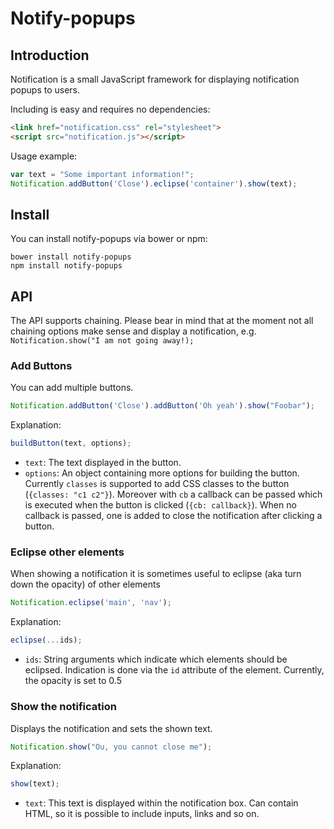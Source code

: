# Notify-popups


## Introduction

Notification is a small JavaScript framework for displaying notification popups to users.

Including is easy and requires no dependencies:

```html
<link href="notification.css" rel="stylesheet">
<script src="notification.js"></script>
```

Usage example:
```js
var text = "Some important information!";
Notification.addButton('Close').eclipse('container').show(text);
```

## Install

You can install notify-popups via bower or npm:
```
bower install notify-popups
npm install notify-popups
```


## API

The API supports chaining. Please bear in mind that at the moment not all chaining options make sense and display a notification, e.g. `Notification.show("I am not going away!);`

### Add Buttons
You can add multiple buttons.

```js
Notification.addButton('Close').addButton('Oh yeah').show("Foobar");
```
Explanation:
```js
buildButton(text, options);
```

* `text`: The text displayed in the button. 
* `options`: An object containing more options for building the button. Currently `classes` is supported to add CSS classes to the button (`{classes: "c1 c2"}`). Moreover with `cb` a callback can be passed which is executed when the button is clicked (`{cb: callback}`). When no callback is passed, one is added to close the notification after clicking a button.

### Eclipse other elements

When showing a notification it is sometimes useful to eclipse (aka turn down the opacity) of other elements
```js
Notification.eclipse('main', 'nav');
```
Explanation:
```js
eclipse(...ids);
```
* `ids`: String arguments which indicate which elements should be eclipsed. Indication is done via the `id` attribute of the element. Currently, the opacity is set to 0.5

### Show the notification
Displays the notification and sets the shown text.
```js
Notification.show("Ou, you cannot close me");
```

Explanation:
```js
show(text);
```
* `text`: This text is displayed within the notification box. Can contain HTML, so it is possible to include inputs, links and so on.